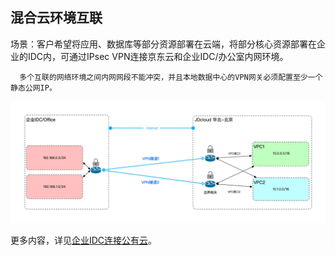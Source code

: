 ## 混合云环境互联

场景：客户希望将应用、数据库等部分资源部署在云端，将部分核心资源部署在企业的IDC内，可通过IPsec VPN连接京东云和企业IDC/办公室内网环境。

```
  多个互联的网络环境之间内网网段不能冲突，并且本地数据中心的VPN网关必须配置至少一个静态公网IP。
```

![](../../../../../image/Networking/Virtual-Private-Network/Getting-Started/connection-into-idc.png)

更多内容，详见[企业IDC连接公有云](../../Getting-Started/Connection-Into-On-Premise.md)。
